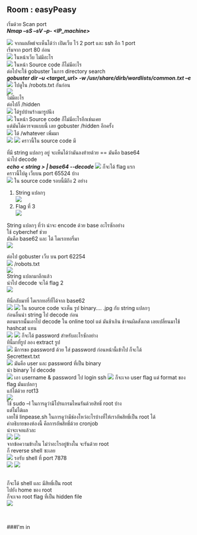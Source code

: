 ## Room : easyPeasy


เริ่มด้วย Scan port<br>
_**Nmap –sS –sV –p- <IP_machine>**_

![](https://github.com/darknezs/thm/blob/master/easyPeasy/images/1.PNG)
จากผลลัพธ์จะเห็นได้ว่า เปิดเว็บ ไว้ 2 port และ ssh อีก 1 port <br>
เริ่มจาก port 80 ก่อน<br>
![](https://github.com/darknezs/thm/blob/master/easyPeasy/images/2.png)
ในหน้าเว็บ ไม่มีอะไร <br>
![](https://github.com/darknezs/thm/blob/master/easyPeasy/images/3.png)
ในหน้า Source code ก็ไม่มีอะไร<br>
ต่อไปจะใช้ gobuster ในการ directory search <br>
_**gobuster dir –u <target_url>  -w /usr/share/dirb/wordlists/common.txt –e**_
![](https://github.com/darknezs/thm/blob/master/easyPeasy/images/4.png)
ไปดูใน /robots.txt กันก่อน <br>
![](https://github.com/darknezs/thm/blob/master/easyPeasy/images/5.png)
<br>ไม่มีอะไร <br>
ต่อไปก็ /hidden <br>
![](https://github.com/darknezs/thm/blob/master/easyPeasy/images/6.png)
ได้รูปบ้านร้างมารูปนึง <br>
![](https://github.com/darknezs/thm/blob/master/easyPeasy/images/7.png)
ในหน้า Source code ก็ไม่มีอะไรอีกเช่นเคย <br>
แต่มันไม่ควรจบแบบนี้ เลย gobuster /hidden อีกครั้ง <br>
![](https://github.com/darknezs/thm/blob/master/easyPeasy/images/8.png)
ได้ /whatever เพิ่มมา <br>
![](https://github.com/darknezs/thm/blob/master/easyPeasy/images/9.png)
![](https://github.com/darknezs/thm/blob/master/easyPeasy/images/10.png)
คราวนี้ใน source code มี <p> ที่มี string แปลกๆ อยู่ จะเห็นได้ว่ามันลงท้ายด้วย ==  มันคือ base64 <br>
นำไป decode <br>
_**echo < string > | base64 --decode**_
![](https://github.com/darknezs/thm/blob/master/easyPeasy/images/11.png)
ก็จะได้ flag แรก <br>
คราวนี้ไปดู เว็บบน port 65524 บ้าง <br>
  ![](https://github.com/darknezs/thm/blob/master/easyPeasy/images/12.png)
ใน source code รอบนี้มีถึง 2 อย่าง <br>
1.	String แปลกๆ  <br>
   ![](https://github.com/darknezs/thm/blob/master/easyPeasy/images/13.png)
2.	Flag ที่ 3 <br>
   ![](https://github.com/darknezs/thm/blob/master/easyPeasy/images/14.png)

String แปลกๆ ที่ว่า น่าจะ encode ด้วย base อะไรซักอย่าง <br>
ใช้ cyberchef ช่วย <br>
มันคือ base62 และ ได้ ไดเรกทอรี่มา <br>
![](https://github.com/darknezs/thm/blob/master/easyPeasy/images/15.png)

ต่อไป gobuster เว็บ บน port 62254 <br>
![](https://github.com/darknezs/thm/blob/master/easyPeasy/images/16.png)
/robots.txt <br>
![](https://github.com/darknezs/thm/blob/master/easyPeasy/images/17.png)
<br> String แปลกมาอีกแล้ว <br>
นำไป decode จะได้ flag 2 <br>
![](https://github.com/darknezs/thm/blob/master/easyPeasy/images/18.png)

ทีนี่กลับมาที่ ไดเรกทอรี่ที่ได้จาก base62 <br>
![](https://github.com/darknezs/thm/blob/master/easyPeasy/images/19.png)
![](https://github.com/darknezs/thm/blob/master/easyPeasy/images/20.png)
ใน source code จะเห็น รูป binary…. .jpg กับ string แปลกๆ   <br>
ก่อนอื่นนำ string ไป decode ก่อน  <br>
ตอนแรกนั้นเอาไป decode ใน online tool แต่ มันช้าเกิน ช้าจนผิดสังเกต เลยเปลี่ยนมาใช้ hashcat แทน  <br>
![](https://github.com/darknezs/thm/blob/master/easyPeasy/images/21.png)
![](https://github.com/darknezs/thm/blob/master/easyPeasy/images/22.png)
ก็จะได้ password สำหรับอะไรซักอย่าง <br>
ทีนี้มาที่รูป ลอง extract รูป <br>
![](https://github.com/darknezs/thm/blob/master/easyPeasy/images/23.png)
มีการขอ password ด้วย ใส่ password ก่อนหน้านี้เข้าไป ก็จะได้ <br>
Secrettext.txt <br>
![](https://github.com/darknezs/thm/blob/master/easyPeasy/images/24.png)
มันคือ user และ password ที่เป็น binary <br>
นำ binary ไป decode <br>
![](https://github.com/darknezs/thm/blob/master/easyPeasy/images/25.png)
เอา username & password ไป login ssh
![](https://github.com/darknezs/thm/blob/master/easyPeasy/images/26.png)
ก็จะเจอ user flag แต่ format ของ flag มันแปลกๆ <br>
แก้ได้ด้วย rot13  <br>
![](https://github.com/darknezs/thm/blob/master/easyPeasy/images/27.png)
<br> ใช้ sudo –l ในการดูว่ามีโปรแกรมไหนรันด้วยสิทธิ์ root บ้าง <br>
แต่ไม่ได้ผล <br>
เลยใช้ linpease.sh ในการดูว่ามีช่องโหว่อะไรบ้างที่ให้เราอัพสิทธิ์เป็น root ได้ <br>
คำอธิบายของห้องนี้ คือการอัพสิทธิ์ด้วย cronjob <br>
น่าจะเจอแล้วละ <br>
![](https://github.com/darknezs/thm/blob/master/easyPeasy/images/28.png)
![](https://github.com/darknezs/thm/blob/master/easyPeasy/images/29.png)
<br> จากข้อความข้างใน ไม่ว่าอะไรอยู่ข้างใน จะรันด้วย root  <br>
ก็ reverse shell ซะเลย <br>
![](https://github.com/darknezs/thm/blob/master/easyPeasy/images/30.png)
รอรับ shell ที่ port 7878 <br>
![](https://github.com/darknezs/thm/blob/master/easyPeasy/images/31.png)
![](https://github.com/darknezs/thm/blob/master/easyPeasy/images/32.png)
 
<br>ก็จะได้ shell และ มีสิทธิ์เป็น root  <br>
ไปยัง home ของ root  <br>
ก็จะเจอ root flag ที่เป็น hidden file  <br>
![](https://github.com/darknezs/thm/blob/master/easyPeasy/images/33.png)

<br><br>
###I'm in
